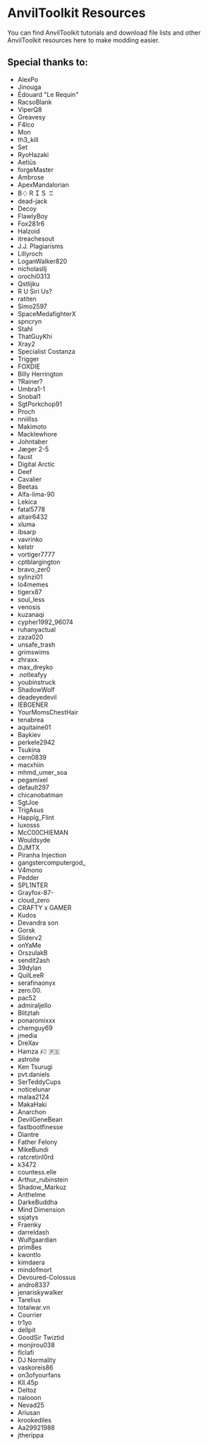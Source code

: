 # AnvilToolkit Resources
You can find AnvilToolkit tutorials and download file lists and other AnvilToolkit resources here to make modding easier.

## Special thanks to:
- AlexPo
- Jinouga
- Édouard "Le Requin"
- RacsoBlank
- ViperQ8
- Greavesy
- F4lco
- Mon
- th3_kill
- Set
- RyoHazaki
- Aetiüs
- forgeMaster
- Ambrose
- ApexMandalorian
- B♢ＲＩＳ ♖
- dead-jack
- Decoy
- FlawlyBoy
- Fox281r6
- Halzoid
- itreachesout
- J.J. Plagiarisms
- Lillyroch
- LoganWalker820
- nicholasllj
- orochi0313
- Qstlijku
- R U Siri Us?
- ratiten
- Simo2597
- SpaceMedafighterX
- spncryn
- Stahl
- ThatGuyKhi
- Xray2
- Specialist Costanza
- Trigger
- FOXDIE
- Billy Herrington
- ?Rainer?
- Umbra1-1
- Snobal1
- SgtPorkchop91
- Proch
- nniillss
- Makimoto
- Macklewhore
- Johntaber
- Jæger 2-5
- faust
- Digital Arctic
- Deef
- Cavalier
- Beetas
- Alfa-lima-90
- Lekica
- fatal5778
- altair6432
- xluma
- ibsarp
- vavrinko
- kelstr
- vortiger7777
- cptblargington
- bravo_zer0
- sylinzi01
- lo4memes
- tigerx87
- soul_less
- venosis
- kuzanaqi
- cypher1992_96074
- ruhanyactual
- zaza020
- unsafe_trash
- grimswims
- zhraxx.
- max_dreyko
- .notleafyy
- youbinstruck
- ShadowWolf
- deadeyedevil
- IEBGENER
- YourMomsChestHair
- tenabrea
- aquitaine01
- Baykiev
- perkele2942
- Tsukina
- cern0839
- macxhiin
- mhmd_umer_soa
- pegamixel
- default297
- chicanobatman
- SgtJoe
- TrigAsus
- Happig_Flint
- luxosss
- McC00CHIEMAN
- Wouldsyde
- DJMTX
- Piranha Injection
- gangstercomputergod_
- V4mono
- Pedder
- SPL1NTER
- Grayfox-87-
- cloud_zero
- CRAFTY x GAMER
- Kudos
- Devandra son
- Gorsk
- Sliderv2
- onYaMe
- OrszulakB
- sendit2ash
- 39dylan
- QuilLeeR
- serafinaonyx
- zero.00.
- pac52
- admiraljello
- Blitztah
- ponaromixxx
- chemguy69
- jmedia
- DreXav
- Hamza ﾒ𝟶 🇵🇸
- astroite
- Ken Tsurugi
- pvt.daniels
- SerTeddyCups
- noticelunar
- malaa2124
- MakaHaki
- Anarchon
- DevilGeneBean
- fastbootfinesse
- Diantre
- Father Felony
- MikeBundi
- ratcretinl0rd
- k3472
- countess.elle
- Arthur_rubinstein
- Shadow_Markuz
- Anthelme
- DarkeBuddha
- Mind Dimension
- ssjatys
- Fraenky
- darreldash
- Wulfgaardian
- prim8es
- kwontlo
- kimdaera
- mindofmort
- Devoured-Colossus
- andro8337
- jenariskywalker
- Tarelius
- totalwar.vn
- Courrier
- tr1yo
- dellpit
- GoodSir Twiztid
- monjirou038
- flclafi
- DJ Normality
- vaskoreis86
- on3ofyourfans
- Kll.45p
- Deltoz
- nalooon
- Nevad25
- Ariusan
- krookediles
- Aa29921988
- jtherippa
